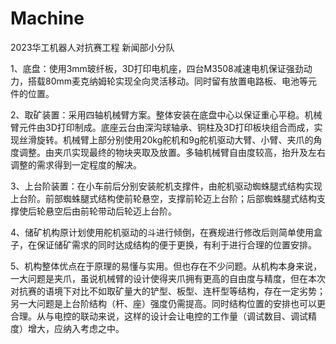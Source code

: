 # Machine
2023华工机器人对抗赛工程 新闻部小分队

1、底盘：使用3mm玻纤板，3D打印电机座，四台M3508减速电机保证强劲动力，搭载80mm麦克纳姆轮实现全向灵活移动。同时留有放置电路板、电池等元件的位置。

2、取矿装置：采用四轴机械臂方案。整体安装在底盘中心以保证重心平稳。机械臂元件由3D打印制成。底座云台由深沟球轴承、铜柱及3D打印板块组合而成，实现丝滑旋转。机械臂上部分别使用20kg舵机和9g舵机驱动大臂、小臂、夹爪的角度调整。由夹爪实现最终的物块夹取及放置。多轴机械臂自由度较高，抬升及左右调整的需求得到一定程度的解决。

3、上台阶装置：在小车前后分别安装舵机支撑件，由舵机驱动蜘蛛腿式结构实现上台阶。前部蜘蛛腿式结构使前轮悬空，支撑前轮迈上台阶；后部蜘蛛腿式结构支撑使后轮悬空后由前轮带动后轮迈上台阶。

4、储矿机构原计划使用舵机驱动的斗进行倾倒，在赛规进行修改后则简单使用盒子，在保证储矿需求的同时达成结构的便于更换，有利于进行合理的位置安排。

5、机构整体优点在于原理的易懂与实用。但也存在不少问题。从机构本身来说，一大问题是夹爪，虽说机械臂的设计使得夹爪拥有更高的自由度与精度，但在本次对抗赛的语境下对比不如取矿量大的铲型、板型、连杆型等结构，存在一定劣势；另一大问题是上台阶结构（杆、座）强度仍需提高。同时结构位置的安排也可以更合理。从与电控的联动来说，这样的设计会让电控的工作量（调试数目、调试精度）增大，应纳入考虑之中。
